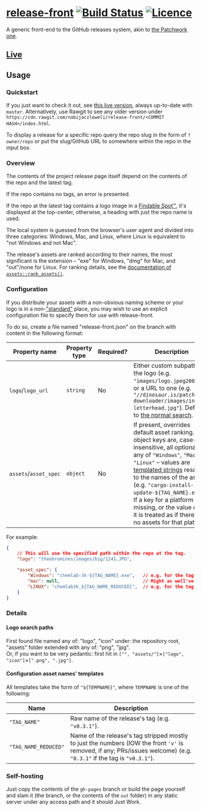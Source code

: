 # [release-front](https://releases.nabijaczleweli.xyz) [![Build Status](https://travis-ci.org/nabijaczleweli/release-front.svg?branch=master)](https://travis-ci.org/nabijaczleweli/release-front) [![Licence](https://img.shields.io/badge/license-MIT-blue.svg?style=flat)](LICENSE)
A generic front-end to the GitHub releases system, akin to [the Patchwork one](http://dinosaur.is/patchwork-downloader).

## [Live](https://releases.nabijaczleweli.xyz)

## Usage

### Quickstart

If you just want to check it out, see [this live version](https://releases.nabijaczleweli.xyz), always up-to-date with `master`.
Alternatively, use Rawgit to see any older version under `https://cdn.rawgit.com/nabijaczleweli/release-front/<COMMIT HASH>/index.html`.

To display a release for a specific repo query the repo slug in the form of `?owner/repo` or put the slug/GitHub URL to somewhere within the repo in the input box.

### Overview

The contents of the project release page itself depend on the contents of the repo and the latest tag.

If the repo contains no tags, an error is presented.

If the repo at the latest tag contains a logo image in a [Findable Spot™](#logo-search-paths), it's displayed at the top-center,
	otherwise, a heading with just the repo name is used.

The local system is guessed from the browser's user agent and divided into three categories: Windows, Mac, and Linux,
	where Linux is equivalent to "not Windows and not Mac".

The release's assets are ranked according to their names, the most significant is the extension – "exe" for Windows, "dmg" for Mac, and "out"/none for Linux.
For ranking details, see the [documentation of `assets::rank_assets()`](src/js/assets.js).

### Configuration

If you distribute your assets with a non-obvious naming scheme or your logo is in a non-["standard"](#logo-search-paths) place,
	you may wish to use an explicit configuration file to specify them for use with release-front.

To do so, create a file named "release-front.json" on the branch with content in the following format:

|     Property name     | Property type | Required? | Description |
|-----------------------|---------------|-----------|-------------|
|   `logo`/`logo_url`   |    `string`   |     No    | Either custom subpath to the logo (e.g. `"images/logo.jpeg2000"`), or a URL to one (e.g. `"//dinosaur.is/patchwork-downloader/images/invite-letterhead.jpg"`). Defaults to [the normal search](#logo-search-paths). |
| `assets`/`asset_spec` |    `object`   |     No    | If present, overrides default asset ranking. The object keys are, case-insensitive, all optional, any of `"Windows"`, `"Mac"`, `"Linux"` – values are [templated strings](#configuration-asset-names-templates) resolving to the names of the assets (e.g. `"cargo-install-update-${TAG_NAME}.exe"`). If a key for a platform is missing, or the value `null`, it is treated as if there were no assets for that platform. |

For example:

```json
{
	// This will use the specified path within the repo at the tag.
	"logo": "theobromines/images/big/1241.JPG",

	"asset_spec": {
		"Windows": "chemlab-3k-${TAG_NAME}.exe",   // e.g. for the tag "v0.3.1", this'd yield "chemlab-3k-v0.3.1.exe"
		"mac": null,                               // Might as well've been omitted.
		"LINUX": "chemlab3k_${TAG_NAME_REDUCED}",  // e.g. for the tag "v0.3.1", this'd yield "chemlab3k_0.3.1"
	}
}
```

### Details

#### Logo search paths

First found file named any of: "logo", "icon" under: the repository root, "assets" folder extended with any of: "png", "jpg".<br />
Or, if you want to be very pedantic: first hit in `["", "assets/"]`×`["logo", "icon"]`×`[".png", ".jpg"]`.

#### Configuration asset names' templates

All templates take the form of `"${TEMPNAME}"`, where `TEMPNAME` is one of the following:

|         Name         | Description |
|----------------------|-------------|
|     `"TAG_NAME"`     | Raw name of the release's tag (e.g. `"v0.3.1"`). |
| `"TAG_NAME_REDUCED"` | Name of the release's tag stripped mostly to just the numbers (IOW the front `'v'` is removed, if any; PRs/issues welcome) (e.g. `"0.3.1"` if the tag is `"v0.3.1"`). |

### Self-hosting

Just copy the contents of the `gh-pages` branch or build the page yourself and slam it (the branch, or the contents of the `out` folder)
	in any static server under any access path and it should Just Work.
